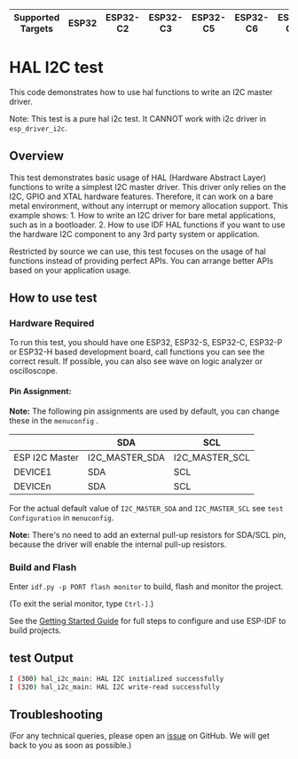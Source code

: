 | Supported Targets | ESP32 | ESP32-C2 | ESP32-C3 | ESP32-C5 | ESP32-C6 | ESP32-C61 | ESP32-H2 | ESP32-P4 | ESP32-S2 | ESP32-S3 |
| ----------------- | ----- | -------- | -------- | -------- | -------- | --------- | -------- | -------- | -------- | -------- |

# HAL I2C test

This code demonstrates how to use hal functions to write an I2C master driver.

Note: This test is a pure hal i2c test. It CANNOT work with i2c driver in `esp_driver_i2c`.

## Overview

This test demonstrates basic usage of HAL (Hardware Abstract Layer) functions to write a simplest I2C master driver. This driver only relies on the I2C, GPIO and XTAL hardware features. Therefore, it can work on a bare metal environment, without any interrupt or memory allocation support. This example shows:
    1. How to write an I2C driver for bare metal applications, such as in a bootloader.
    2. How to use IDF HAL functions if you want to use the hardware I2C component to any 3rd party system or application.

Restricted by source we can use, this test focuses on the usage of hal functions instead of providing perfect APIs. You can arrange better APIs based on your application usage.

## How to use test

### Hardware Required

To run this test, you should have one ESP32, ESP32-S, ESP32-C, ESP32-P or ESP32-H based development board, call functions you can see the correct result. If possible, you can also see wave on logic analyzer or oscilloscope.

#### Pin Assignment:

**Note:** The following pin assignments are used by default, you can change these in the `menuconfig` .

|                  | SDA             | SCL           |
| ---------------- | -------------- | -------------- |
| ESP I2C Master   | I2C_MASTER_SDA | I2C_MASTER_SCL |
| DEVICE1          | SDA            | SCL            |
| DEVICEn          | SDA            | SCL            |

For the actual default value of `I2C_MASTER_SDA` and `I2C_MASTER_SCL` see `test Configuration` in `menuconfig`.

**Note:** There's no need to add an external pull-up resistors for SDA/SCL pin, because the driver will enable the internal pull-up resistors.

### Build and Flash

Enter `idf.py -p PORT flash monitor` to build, flash and monitor the project.

(To exit the serial monitor, type ``Ctrl-]``.)

See the [Getting Started Guide](https://docs.espressif.com/projects/esp-idf/en/latest/get-started/index.html) for full steps to configure and use ESP-IDF to build projects.

## test Output

```bash
I (300) hal_i2c_main: HAL I2C initialized successfully
I (320) hal_i2c_main: HAL I2C write-read successfully
```

## Troubleshooting

(For any technical queries, please open an [issue](https://github.com/espressif/esp-idf/issues) on GitHub. We will get back to you as soon as possible.)
